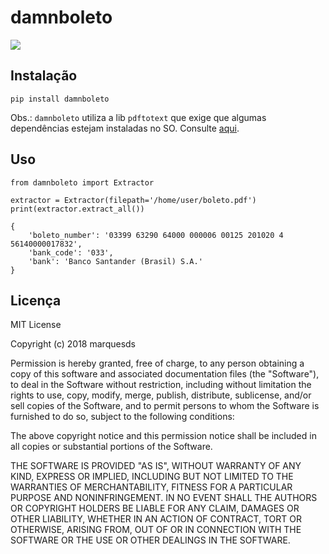 # damnboleto

<img src="https://i.imgflip.com/1mj0kf.jpg">

## Instalação

```
pip install damnboleto
```

Obs.: `damnboleto` utiliza a lib `pdftotext` que exige que algumas dependências estejam instaladas no SO. Consulte [aqui](https://github.com/jalan/pdftotext#os-dependencies).

## Uso

```
from damnboleto import Extractor

extractor = Extractor(filepath='/home/user/boleto.pdf')
print(extractor.extract_all())

{
    'boleto_number': '03399 63290 64000 000006 00125 201020 4 56140000017832', 
    'bank_code': '033',
    'bank': 'Banco Santander (Brasil) S.A.'
}
```

## Licença

MIT License

Copyright (c) 2018 marquesds

Permission is hereby granted, free of charge, to any person obtaining a copy
of this software and associated documentation files (the "Software"), to deal
in the Software without restriction, including without limitation the rights
to use, copy, modify, merge, publish, distribute, sublicense, and/or sell
copies of the Software, and to permit persons to whom the Software is
furnished to do so, subject to the following conditions:

The above copyright notice and this permission notice shall be included in all
copies or substantial portions of the Software.

THE SOFTWARE IS PROVIDED "AS IS", WITHOUT WARRANTY OF ANY KIND, EXPRESS OR
IMPLIED, INCLUDING BUT NOT LIMITED TO THE WARRANTIES OF MERCHANTABILITY,
FITNESS FOR A PARTICULAR PURPOSE AND NONINFRINGEMENT. IN NO EVENT SHALL THE
AUTHORS OR COPYRIGHT HOLDERS BE LIABLE FOR ANY CLAIM, DAMAGES OR OTHER
LIABILITY, WHETHER IN AN ACTION OF CONTRACT, TORT OR OTHERWISE, ARISING FROM,
OUT OF OR IN CONNECTION WITH THE SOFTWARE OR THE USE OR OTHER DEALINGS IN THE
SOFTWARE.